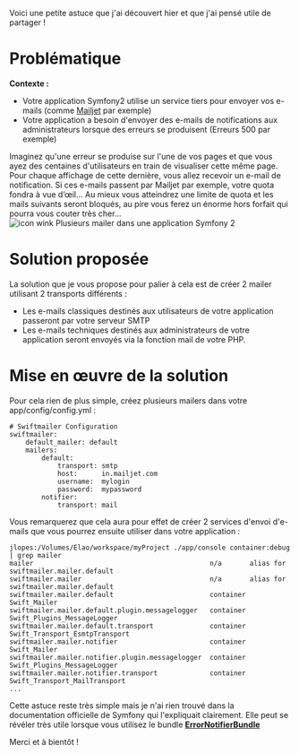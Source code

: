 Voici une petite astuce que j'ai découvert hier et que j'ai pensé utile de partager !

# Problématique

**Contexte :**

*   Votre application Symfony2 utilise un service tiers pour envoyer vos e-mails (comme [Mailjet][1] par exemple)
*   Votre application a besoin d'envoyer des e-mails de notifications aux administrateurs lorsque des erreurs se produisent (Erreurs 500 par exemple)

Imaginez qu'une erreur se produise sur l'une de vos pages et que vous ayez des centaines d'utilisateurs en train de visualiser cette même page. Pour chaque affichage de cette dernière, vous allez recevoir un e-mail de notification. Si ces e-mails passent par Mailjet par exemple, votre quota fondra à vue d’œil&#8230; Au mieux vous atteindrez une limite de quota et les mails suivants seront bloqués, au pire vous ferez un énorme hors forfait qui pourra vous couter très cher&#8230; <img src="http://old-blog.elao.dev/wp-includes/images/smilies/icon_wink.gif" alt="icon wink Plusieurs mailer dans une application Symfony 2" class="wp-smiley" title="Plusieurs mailer dans une application Symfony 2" /> 

# Solution proposée

La solution que je vous propose pour palier à cela est de créer 2 mailer utilisant 2 transports différents :

*   Les e-mails classiques destinés aux utilisateurs de votre application passeront par votre serveur SMTP
*   Les e-mails techniques destinés aux administrateurs de votre application seront envoyés via la fonction mail de votre PHP.

# Mise en œuvre de la solution

Pour cela rien de plus simple, créez plusieurs mailers dans votre app/config/config.yml :

```
# Swiftmailer Configuration
swiftmailer:
    default_mailer: default
    mailers:
        default:
            transport: smtp
            host:      in.mailjet.com
            username:  mylogin
            password:  mypassword
        notifier:
            transport: mail
```

Vous remarquerez que cela aura pour effet de créer 2 services d'envoi d'e-mails que vous pourrez ensuite utiliser dans votre application :

```
jlopes:/Volumes/Elao/workspace/myProject ./app/console container:debug | grep mailer
mailer                                            n/a       alias for swiftmailer.mailer.default
swiftmailer.mailer                                n/a       alias for swiftmailer.mailer.default
swiftmailer.mailer.default                        container Swift_Mailer
swiftmailer.mailer.default.plugin.messagelogger   container Swift_Plugins_MessageLogger
swiftmailer.mailer.default.transport              container Swift_Transport_EsmtpTransport
swiftmailer.mailer.notifier                       container Swift_Mailer
swiftmailer.mailer.notifier.plugin.messagelogger  container Swift_Plugins_MessageLogger
swiftmailer.mailer.notifier.transport             container Swift_Transport_MailTransport
...
````

Cette astuce reste très simple mais je n'ai rien trouvé dans la documentation officielle de Symfony qui l'expliquait clairement. Elle peut se révéler très utile lorsque vous utilisez le bundle **[ErrorNotifierBundle][2]**

Merci et à bientôt !

 [1]: https://fr.mailjet.com/
 [2]: https://github.com/Elao/ErrorNotifierBundle